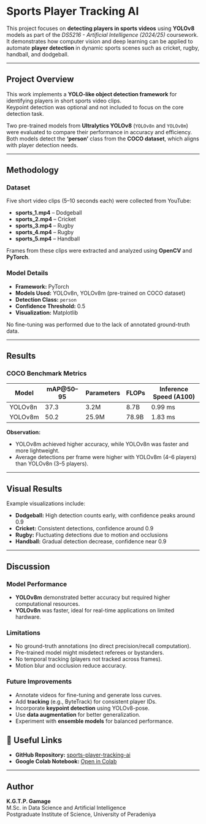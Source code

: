 # Sports Player Tracking AI

This project focuses on **detecting players in sports videos** using **YOLOv8** models as part of the *DS5216 - Artificial Intelligence (2024/25)* coursework.  
It demonstrates how computer vision and deep learning can be applied to automate **player detection** in dynamic sports scenes such as cricket, rugby, handball, and dodgeball.

---

## Project Overview
This work implements a **YOLO-like object detection framework** for identifying players in short sports video clips.  
Keypoint detection was optional and not included to focus on the core detection task.

Two pre-trained models from **Ultralytics YOLOv8** (`YOLOv8n` and `YOLOv8m`) were evaluated to compare their performance in accuracy and efficiency.  
Both models detect the **‘person’** class from the **COCO dataset**, which aligns with player detection needs.

---

## Methodology

### Dataset
Five short video clips (5–10 seconds each) were collected from YouTube:
- **sports_1.mp4** – Dodgeball  
- **sports_2.mp4** – Cricket  
- **sports_3.mp4** – Rugby  
- **sports_4.mp4** – Rugby  
- **sports_5.mp4** – Handball  

Frames from these clips were extracted and analyzed using **OpenCV** and **PyTorch**.

### Model Details
- **Framework:** PyTorch  
- **Models Used:** YOLOv8n, YOLOv8m (pre-trained on COCO dataset)  
- **Detection Class:** `person`  
- **Confidence Threshold:** 0.5  
- **Visualization:** Matplotlib  

No fine-tuning was performed due to the lack of annotated ground-truth data.

---

## Results

### COCO Benchmark Metrics
| Model | mAP@50–95 | Parameters | FLOPs | Inference Speed (A100) |
|--------|------------|-------------|--------|------------------------|
| YOLOv8n | 37.3 | 3.2M | 8.7B | 0.99 ms |
| YOLOv8m | 50.2 | 25.9M | 78.9B | 1.83 ms |

**Observation:**  
- YOLOv8m achieved higher accuracy, while YOLOv8n was faster and more lightweight.  
- Average detections per frame were higher with YOLOv8m (4–6 players) than YOLOv8n (3–5 players).  

---

## Visual Results
Example visualizations include:
- **Dodgeball:** High detection counts early, with confidence peaks around 0.9  
- **Cricket:** Consistent detections, confidence around 0.9  
- **Rugby:** Fluctuating detections due to motion and occlusions  
- **Handball:** Gradual detection decrease, confidence near 0.9  

---

## Discussion

### Model Performance
- **YOLOv8m** demonstrated better accuracy but required higher computational resources.  
- **YOLOv8n** was faster, ideal for real-time applications on limited hardware.  

### Limitations
- No ground-truth annotations (no direct precision/recall computation).  
- Pre-trained model might misdetect referees or bystanders.  
- No temporal tracking (players not tracked across frames).  
- Motion blur and occlusion reduce accuracy.

### Future Improvements
- Annotate videos for fine-tuning and generate loss curves.  
- Add **tracking** (e.g., ByteTrack) for consistent player IDs.  
- Incorporate **keypoint detection** using YOLOv8-pose.  
- Use **data augmentation** for better generalization.  
- Experiment with **ensemble models** for balanced performance.



## 🔗 Useful Links
- **GitHub Repository:** [sports-player-tracking-ai](https://github.com/TenuraPasandul/sports-player-tracking-ai.git)  
- **Google Colab Notebook:** [Open in Colab](https://colab.research.google.com/drive/1mx35MUCNGdWxDlY6j7ZpQFqCvSL-B-AH?usp=sharing)

---

## Author
**K.G.T.P. Gamage**  
M.Sc. in Data Science and Artificial Intelligence  
Postgraduate Institute of Science, University of Peradeniya
